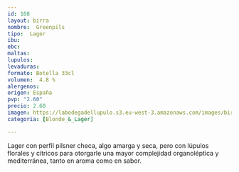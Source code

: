 ```yaml
--- 
id: 108
layout: birra
nombre:  Greenpils
tipo:  Lager
ibu:  
ebc:
maltas: 
lupulos: 
levaduras: 
formato: Botella 33cl
volumen:  4.8 %
alergenos: 
origen: España
pvp: "2.60"
precio: 2.60
imagen: https://labodegadellupulo.s3.eu-west-3.amazonaws.com/images/birras/greenpils.jpg
categoria: [Blonde_&_Lager]

---
```

Lager con perfil pilsner checa, algo amarga y seca, pero con lúpulos florales y cítricos para otorgarle una mayor complejidad organoléptica y mediterránea, tanto en aroma como en sabor.
















